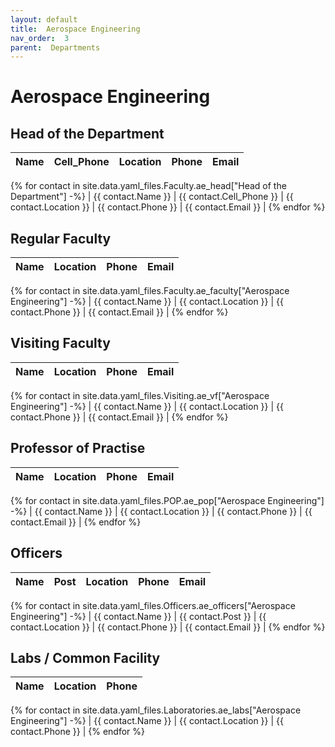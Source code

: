 ```yaml
---
layout: default
title:  Aerospace Engineering
nav_order:  3
parent:  Departments
---
```




# Aerospace Engineering




## Head of the Department


| Name | Cell_Phone | Location | Phone | Email |
| --- | --- | --- | --- | --- |
{% for contact in site.data.yaml_files.Faculty.ae_head["Head of the Department"] -%}
| {{ contact.Name }} | {{ contact.Cell_Phone }} | {{ contact.Location }} | {{ contact.Phone }} | {{ contact.Email }} |
{% endfor %}


## Regular Faculty 


| Name | Location | Phone | Email |
| --- | --- | --- | --- |
{% for contact in site.data.yaml_files.Faculty.ae_faculty["Aerospace Engineering"] -%}
| {{ contact.Name }} | {{ contact.Location }} | {{ contact.Phone }} | {{ contact.Email }} |
{% endfor %}


## Visiting Faculty 


| Name | Location | Phone | Email |
| --- | --- | --- | --- |
{% for contact in site.data.yaml_files.Visiting.ae_vf["Aerospace Engineering"] -%}
| {{ contact.Name }} | {{ contact.Location }} | {{ contact.Phone }} | {{ contact.Email }} |
{% endfor %}


## Professor of Practise 


| Name | Location | Phone | Email |
| --- | --- | --- | --- |
{% for contact in site.data.yaml_files.POP.ae_pop["Aerospace Engineering"] -%}
| {{ contact.Name }} | {{ contact.Location }} | {{ contact.Phone }} | {{ contact.Email }} |
{% endfor %}


## Officers 


| Name | Post | Location | Phone | Email |
| --- | --- | --- | --- | --- |
{% for contact in site.data.yaml_files.Officers.ae_officers["Aerospace Engineering"] -%}
| {{ contact.Name }} | {{ contact.Post }} | {{ contact.Location }} | {{ contact.Phone }} | {{ contact.Email }} |
{% endfor %}


## Labs / Common Facility 


| Name | Location | Phone |
| --- | --- | --- |
{% for contact in site.data.yaml_files.Laboratories.ae_labs["Aerospace Engineering"] -%}
| {{ contact.Name }} | {{ contact.Location }} | {{ contact.Phone }} |
{% endfor %}
